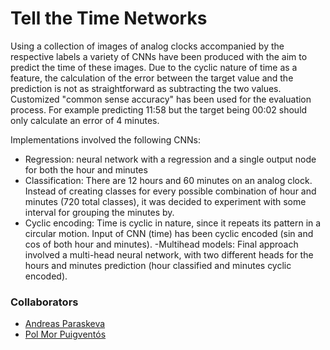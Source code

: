 # Tell the Time Networks
Using a collection of images of analog clocks accompanied by the respective labels a variety of CNNs have been produced with the aim to predict the time of these images. Due to the cyclic nature of time as a feature, the calculation of the error between the target value and the prediction is not as straightforward as subtracting
the two values. Customized "common sense accuracy" has been used for the evaluation process. For example predicting 11:58 but the target being 00:02 should only calculate an error of 4 minutes.

Implementations involved the following CNNs:
- Regression: neural network with a regression and a single output node for both the hour and minutes
- Classification: There are 12 hours and 60 minutes on an analog clock. Instead of creating classes for every possible combination of hour and minutes (720 total classes), it was decided to experiment with some interval for grouping the minutes by.
- Cyclic encoding: Time is cyclic in nature, since it repeats its pattern in a circular motion. Input of CNN (time) has been cyclic encoded (sin and cos of both hour and minutes). 
-Multihead models: Final approach involved a multi-head neural network, with two different heads for the hours and minutes prediction (hour classified and minutes cyclic encoded).

### Collaborators
- [Andreas Paraskeva](https://www.linkedin.com/in/andreasparaskeva/)
- [Pol Mor Puigventós](https://www.linkedin.com/in/pol-mor/)
